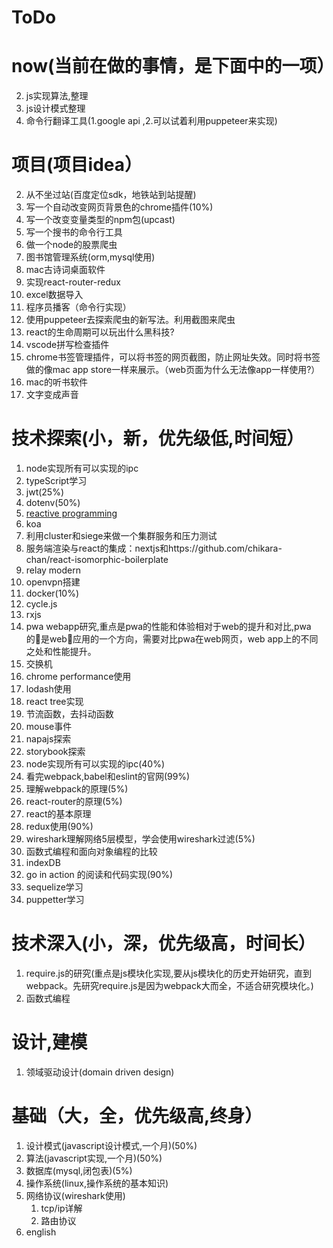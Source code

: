 # ToDo

# now(当前在做的事情，是下面中的一项）
2. js实现算法,整理
3. js设计模式整理
1. 命令行翻译工具(1.google api ,2.可以试着利用puppeteer来实现)






# 项目(项目idea）

2. 从不坐过站(百度定位sdk，地铁站到站提醒)
3. 写一个自动改变网页背景色的chrome插件(10%)
4. 写一个改变变量类型的npm包(upcast)
5. 写一个搜书的命令行工具
6. 做一个node的股票爬虫
7. 图书馆管理系统(orm,mysql使用)
8. mac古诗词桌面软件
9. 实现react-router-redux
10. excel数据导入
11. 程序员播客（命令行实现）
12. 使用puppeteer去探索爬虫的新写法。利用截图来爬虫
13. react的生命周期可以玩出什么黑科技?
14. vscode拼写检查插件
15. chrome书签管理插件，可以将书签的网页截图，防止网址失效。同时将书签做的像mac app store一样来展示。（web页面为什么无法像app一样使用?）
16. mac的听书软件
17. 文字变成声音






# 技术探索(小，新，优先级低,时间短）

1. node实现所有可以实现的ipc
3. typeScript学习
1. jwt(25%)
2. dotenv(50%)
3. [reactive programming](http://blog.leapoahead.com/2016/03/02/introduction-to-reactive-programming/)
4. koa
5. 利用cluster和siege来做一个集群服务和压力测试
6. 服务端渲染与react的集成：nextjs和https://github.com/chikara-chan/react-isomorphic-boilerplate
7. relay modern
8. openvpn搭建
10. docker(10%)
11. cycle.js
12. rxjs
13. pwa webapp研究,重点是pwa的性能和体验相对于web的提升和对比,pwa的是web应用的一个方向，需要对比pwa在web网页，web app上的不同之处和性能提升。
14. 交换机
15. chrome performance使用
16. lodash使用
17. react tree实现
18. 节流函数，去抖动函数
19. mouse事件
20. napajs探索
21. storybook探索
22. node实现所有可以实现的ipc(40%)
1. 看完webpack,babel和eslint的官网(99%)
2. 理解webpack的原理(5%)
3. react-router的原理(5%)
4. react的基本原理
5. redux使用(90%)
6. wireshark理解网络5层模型，学会使用wireshark过滤(5%)
7. 函数式编程和面向对象编程的比较
8. indexDB
9. go in action 的阅读和代码实现(90%)
10. sequelize学习
11. puppetter学习



# 技术深入(小，深，优先级高，时间长）

1. require.js的研究(重点是js模块化实现,要从js模块化的历史开始研究，直到webpack。先研究require.js是因为webpack大而全，不适合研究模块化。)
2. 函数式编程

# 设计,建模

1. 领域驱动设计(domain driven design)


# 基础（大，全，优先级高,终身）

1. 设计模式(javascript设计模式,一个月)(50%)
2. 算法(javascript实现,一个月)(50%)
3. 数据库(mysql,闭包表)(5%)
4. 操作系统(linux,操作系统的基本知识)
5. 网络协议(wireshark使用)
	1. tcp/ip详解
	2. 路由协议
5. english
